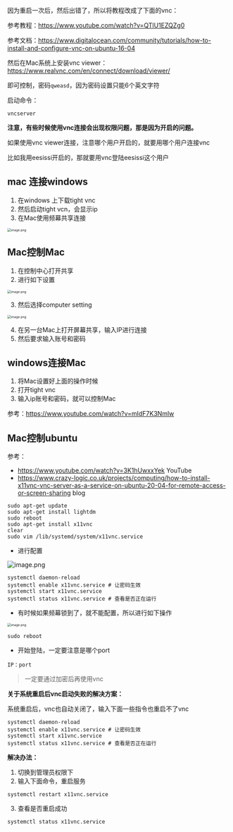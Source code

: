 因为重启一次后，然后出错了，所以将教程改成了下面的vnc：

参考教程：https://www.youtube.com/watch?v=QTlU1EZQZg0

参考文档：https://www.digitalocean.com/community/tutorials/how-to-install-and-configure-vnc-on-ubuntu-16-04

然后在Mac系统上安装vnc viewer：https://www.realvnc.com/en/connect/download/viewer/

即可控制，密码`qweasd`，因为密码设置只能6个英文字符

启动命令：

```
vncserver
```

**注意，有些时候使用vnc连接会出现权限问题，那是因为开启的问题。**

如果使用vnc viewer连接，注意哪个用户开启的，就要用哪个用户连接vnc

比如我用eesissi开启的，那就要用vnc登陆eesissi这个用户

## mac 连接windows

1. 在windows 上下载tight vnc
2. 然后启动tight vcn，会显示ip
3. 在Mac使用频幕共享连接

<img src="http://ww1.sinaimg.cn/large/005KJzqrgy1gpee4kxaexj30xm0p6tps.jpg" alt="image.png" style="zoom:50%;" />

## Mac控制Mac

1. 在控制中心打开共享
2. 进行如下设置

<img src="http://ww1.sinaimg.cn/large/005KJzqrgy1gpee5nna5kj313g0p6177.jpg" alt="image.png" style="zoom:50%;" />

3. 然后选择computer setting

<img src="http://ww1.sinaimg.cn/large/005KJzqrgy1gpee71abuyj30v809s432.jpg" alt="image.png" style="zoom:50%;" />

4. 在另一台Mac上打开屏幕共享，输入IP进行连接
5. 然后要求输入账号和密码

## windows连接Mac

1. 将Mac设置好上面的操作时候
2. 打开tight vnc
3. 输入ip账号和密码，就可以控制Mac



参考：https://www.youtube.com/watch?v=mIdF7K3Nmlw



## Mac控制ubuntu

参考：

- https://www.youtube.com/watch?v=3K1hUwxxYek YouTube
- https://www.crazy-logic.co.uk/projects/computing/how-to-install-x11vnc-vnc-server-as-a-service-on-ubuntu-20-04-for-remote-access-or-screen-sharing blog

```
sudo apt-get update
sudo apt-get install lightdm
sudo reboot
sudo apt-get install x11vnc
clear
sudo vim /lib/systemd/system/x11vnc.service
```

- 进行配置

![image.png](http://ww1.sinaimg.cn/large/005KJzqrgy1gpeeh29gy3j30to0b0n51.jpg)

```
systemctl daemon-reload
systemctl enable x11vnc.service # 让密码生效
systemctl start x11vnc.service
systemctl status x11vnc.service # 查看是否正在运行
```

- 有时候如果频幕锁到了，就不能配置，所以进行如下操作

<img src="http://ww1.sinaimg.cn/large/005KJzqrgy1gpeejvnmdhj30rg0ccagn.jpg" alt="image.png" style="zoom:50%;" />

```
sudo reboot
```

- 开始登陆，一定要注意是哪个port

```
IP：port
```

> 一定要通过加密后再使用vnc

**关于系统重启后vnc启动失败的解决方案：**

系统重启后，vnc也自动关闭了，输入下面一些指令也重启不了vnc

```
systemctl daemon-reload
systemctl enable x11vnc.service # 让密码生效
systemctl start x11vnc.service
systemctl status x11vnc.service # 查看是否正在运行
```

**解决办法：**

1. 切换到管理员权限下
2. 输入下面命令，重启服务

```
systemctl restart x11vnc.service
```

3. 查看是否重启成功

```
systemctl status x11vnc.service
```

